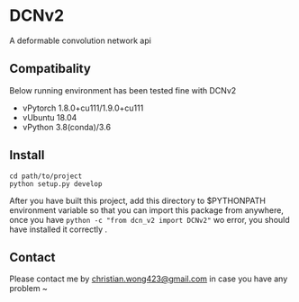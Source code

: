 # DCNv2
A deformable convolution network api 

## Compatibality
Below running environment has been tested fine with DCNv2
- vPytorch 1.8.0+cu111/1.9.0+cu111
- vUbuntu 18.04 
- vPython 3.8(conda)/3.6

## Install
  ```
  cd path/to/project
  python setup.py develop
  ```
  After you have built this project, add this directory to $PYTHONPATH environment variable so that you can import this package from anywhere,
  once you have `python -c "from dcn_v2 import DCNv2"` wo error, you should have installed it correctly . 
  
  
## Contact
Please contact me by christian.wong423@gmail.com in case you have any problem ~
